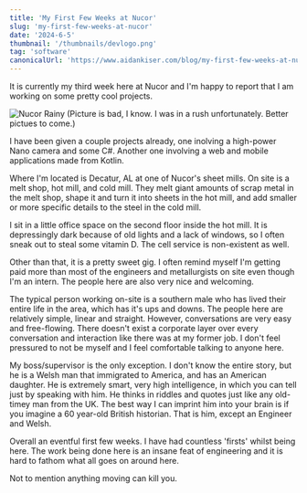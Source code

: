 ```yaml
---
title: 'My First Few Weeks at Nucor'
slug: 'my-first-few-weeks-at-nucor'
date: '2024-6-5'
thumbnail: '/thumbnails/devlogo.png'
tag: 'software'
canonicalUrl: 'https://www.aidankiser.com/blog/my-first-few-weeks-at-nucor/'
---
```


It is currently my third week here at Nucor and I'm happy to report that I am working on some pretty cool projects.

![Nucor Rainy](https://i.imgur.com/YgfWemd.jpg)
(Picture is bad, I know. I was in a rush unfortunately. Better pictues to come.)

 I have been given a couple projects already, one inolving a high-power Nano camera and some C#. Another one involving a web and mobile applications made from Kotlin. 

Where I'm located is Decatur, AL at one of Nucor's sheet mills. On site is a melt shop, hot mill, and cold mill. They melt giant amounts of scrap metal in the melt shop, shape it and turn it into sheets in the hot mill, and add smaller or more specific details to the steel in the cold mill. 

I sit in a little office space on the second floor inside the hot mill. It is depressingly dark because of old lights and a lack of windows, so I often sneak out to steal some vitamin D. The cell service is non-existent as well.

Other than that, it is a pretty sweet gig. I often remind myself I'm getting paid more than most of the engineers and metallurgists on site even though I'm an intern. The people here are also very nice and welcoming.

The typical person working on-site is a southern male who has lived their entire life in the area, which has it's ups and downs. The people here are relatively simple, linear and straight. However, conversations are very easy and free-flowing. There doesn't exist a corporate layer over every conversation and interaction like there was at my former job. I don't feel pressured to not be myself and I feel comfortable talking to anyone here.

My boss/supervisor is the only exception. I don't know the entire story, but he is a Welsh man that immigrated to America, and has an American daughter. He is extremely smart, very high intelligence, in which you can tell just by speaking with him. He thinks in riddles and quotes just like any old-timey man from the UK. The best way I can imprint him into your brain is if you imagine a 60 year-old British historian. That is him, except an Engineer and Welsh.

Overall an eventful first few weeks. I have had countless 'firsts' whilst being here. The work being done here is an insane feat of engineering and it is hard to fathom what all goes on around here. 

Not to mention anything moving can kill you.